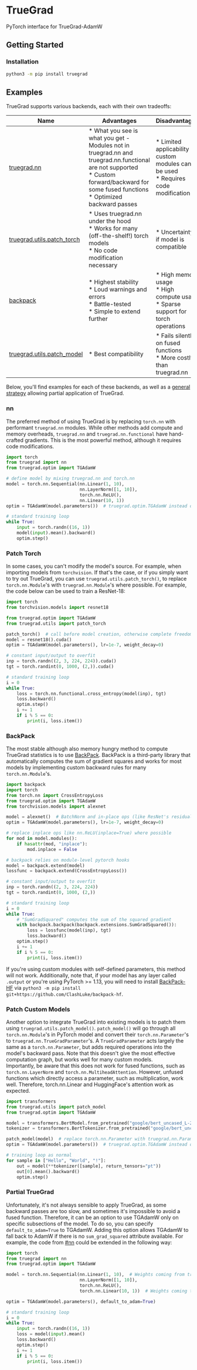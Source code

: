 # TrueGrad

PyTorch interface for TrueGrad-AdamW

## Getting Started

### Installation

```BASH
python3 -m pip install truegrad
```

## Examples

TrueGrad supports various backends, each with their own tradeoffs:

| Name                                               | Advantages                                                                                                                                                                                      | Disadvantages                                                                           |
|----------------------------------------------------|-------------------------------------------------------------------------------------------------------------------------------------------------------------------------------------------------|-----------------------------------------------------------------------------------------|
| [truegrad.nn](#nn)                                 | * What you see is what you get - Modules not in truegrad.nn and truegrad.nn.functional are not supported<br/>* Custom forward/backward for some fused functions<br/>* Optimized backward passes | * Limited applicability - custom modules can't be used<br/>* Requires code modification |
| [truegrad.utils.patch_torch](#patch-torch)         | * Uses truegrad.nn under the hood<br/>* Works for many (off-the-shelf!) torch models<br/>* No code modification necessary                                                                       | * Uncertainty if model is compatible                                                    |
| [backpack](#backpack)                              | * Highest stability<br/>* Loud warnings and errors<br/>* Battle-tested<br/>* Simple to extend further                                                                                           | * High memory usage<br/>* High compute usage<br/>* Sparse support for torch operations  |
| [truegrad.utils.patch_model](#patch-custom-models) | * Best compatibility                                                                                                                                                                            | * Fails silently on fused functions<br/>* More costly than truegrad.nn                  |

Below, you'll find examples for each of these backends, as well as a [general strategy](#partial-truegrad) allowing
partial application of TrueGrad.

### nn

The preferred method of using TrueGrad is by replacing `torch.nn` with performant `truegrad.nn` modules. While other
methods add compute and memory overheads, `truegrad.nn` and `truegrad.nn.functional` have hand-crafted gradients. This
is the most powerful method, although it requires code modifications.

```PYTHON
import torch
from truegrad import nn
from truegrad.optim import TGAdamW

# define model by mixing truegrad.nn and torch.nn
model = torch.nn.Sequential(nn.Linear(1, 10),
                            nn.LayerNorm([1, 10]),
                            torch.nn.ReLU(),
                            nn.Linear(10, 1))
optim = TGAdamW(model.parameters())  # truegrad.optim.TGAdamW instead of torch.optim.AdamW

# standard training loop 
while True:
    input = torch.randn((16, 1))
    model(input).mean().backward()
    optim.step()
```

### Patch Torch

In some cases, you can't modify the model's source. For example, when importing models from `torchvision`. If that's the
case, or if you simply want to try out TrueGrad, you can use `truegrad.utils.patch_torch()`, to
replace `torch.nn.Module`'s with `truegrad.nn.Module`'s where possible. For example, the code below can be used to train
a ResNet-18:

```PYTHON
import torch
from torchvision.models import resnet18

from truegrad.optim import TGAdamW
from truegrad.utils import patch_torch

patch_torch()  # call before model creation, otherwise complete freedom
model = resnet18().cuda()
optim = TGAdamW(model.parameters(), lr=1e-7, weight_decay=0)

# constant input/output to overfit
inp = torch.randn((2, 3, 224, 224)).cuda()
tgt = torch.randint(0, 1000, (2,)).cuda()

# standard training loop
i = 0
while True:
    loss = torch.nn.functional.cross_entropy(model(inp), tgt)
    loss.backward()
    optim.step()
    i += 1
    if i % 5 == 0:
        print(i, loss.item())
```

### BackPack

The most stable although also memory hungry method to compute TrueGrad statistics is to use
[BackPack](https://github.com/f-dangel/backpack). BackPack is a third-party library that automatically computes the sum
of gradient squares and works for most models by implementing custom backward rules for many `torch.nn.Module`'s.

```PYTHON
import backpack
import torch
from torch.nn import CrossEntropyLoss
from truegrad.optim import TGAdamW
from torchvision.models import alexnet

model = alexnet()  # BatchNorm and in-place ops (like ResNet's residual path) aren't supported
optim = TGAdamW(model.parameters(), lr=1e-7, weight_decay=0)

# replace inplace ops like nn.ReLU(inplace=True) where possible
for mod in model.modules():
    if hasattr(mod, "inplace"):
        mod.inplace = False

# backpack relies on module-level pytorch hooks
model = backpack.extend(model)
lossfunc = backpack.extend(CrossEntropyLoss())

# constant input/output to overfit
inp = torch.randn((2, 3, 224, 224))
tgt = torch.randint(0, 1000, (2,))

# standard training loop
i = 0
while True:
    # "SumGradSquared" computes the sum of the squared gradient
    with backpack.backpack(backpack.extensions.SumGradSquared()):
        loss = lossfunc(model(inp), tgt)
        loss.backward()
    optim.step()
    i += 1
    if i % 5 == 0:
        print(i, loss.item())
```

If you're using custom modules with self-defined parameters, this method will not work. Additionally, note that, if
your model has any layer called `.output` or you're using PyTorch >= 1.13, you will need to install
[BackPack-HF](https://github.com/ClashLuke/backpack-hf) via
`python3 -m pip install git+https://github.com/ClashLuke/backpack-hf`.

### Patch Custom Models

Another option to integrate TrueGrad into existing models is to patch them using `truegrad.utils.patch_model()`.
`patch_model()` will go through all `torch.nn.Module`'s in PyTorch model and convert their `torch.nn.Parameter`'s to
`truegrad.nn.TrueGradParameter`'s. A `TrueGradParameter` acts largely the same as a `torch.nn.Parameter`, but adds
required operations into the model's backward pass. Note that this doesn't give the most effective computation graph,
but works well for many custom models.\
Importantly, be aware that this does not work for fused functions, such as `torch.nn.LayerNorm`
and `torch.nn.MultiheadAttention`. However, unfused functions which directly access a parameter, such as multiplication,
work well. Therefore, torch.nn.Linear and HuggingFace's attention work as expected.

```PYTHON
import transformers
from truegrad.utils import patch_model
from truegrad.optim import TGAdamW

model = transformers.BertModel.from_pretrained("google/bert_uncased_L-2_H-128_A-2")  # any existing model
tokenizer = transformers.BertTokenizer.from_pretrained("google/bert_uncased_L-2_H-128_A-2")

patch_model(model)  # replace torch.nn.Parameter with truegrad.nn.Parameter
optim = TGAdamW(model.parameters())  # truegrad.optim.TGAdamW instead of torch.optim.AdamW

# training loop as normal
for sample in ["Hello", "World", "!"]:
    out = model(**tokenizer([sample], return_tensors="pt"))
    out[0].mean().backward()
    optim.step()
```

### Partial TrueGrad

Unfortunately, it's not always sensible to apply TrueGrad, as some backward passes are too slow, and sometimes it's
impossible to avoid a fused function.
Therefore, it can be an option to use TGAdamW only on specific subsections of the model. To do so, you can
specify `default_to_adam=True` to TGAdamW. Adding this option allows TGAdamW to fall back to AdamW if there is
no `sum_grad_squared` attribute available.
For example, the code from [#nn](#nn) could be extended in the following way:

```PYTHON
import torch
from truegrad import nn
from truegrad.optim import TGAdamW

model = torch.nn.Sequential(nn.Linear(1, 10),  # Weights coming from truegrad.nn 
                            nn.LayerNorm([1, 10]),
                            torch.nn.ReLU(),
                            torch.nn.Linear(10, 1))  # Weights coming torch.nn

optim = TGAdamW(model.parameters(), default_to_adam=True)

# standard training loop
i = 0
while True:
    input = torch.randn((16, 1))
    loss = model(input).mean()
    loss.backward()
    optim.step()
    i += 1
    if i % 5 == 0:
        print(i, loss.item())
```